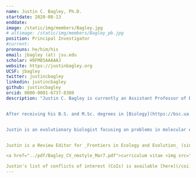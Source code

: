 ```yaml
---
name: Justin C. Bagley, Ph.D.
startdate: 2020-08-13
enddate:
image: /static/img/members/Bagley.jpg
# altimage: /static/img/members/Bagley_pb.jpg
position: Principal Investigator
#current:
pronouns: he/him/his
email: jbagley (at) jsu.edu
scholar: H9FM85AAAAAJ
website: https://justinbagley.org
UCSF: jbagley
twitter: justincbagley
linkedin: justincbagley
github: justincbagley
orcid: 0000-0001-6737-8380
description: "Justin C. Bagley is currently an Assistant Professor of Biology in the [Department of Biology](http://www.jsu.edu/biology/) at [Jacksonville State University](http://www.jsu.edu/), and an Affiliate Researcher in the [Department of Biology](https://biology.vcu.edu) at [Virginia Commonwealth University](https://www.vcu.edu). He is an Instructor for majors/non-majors Introductory Biology I, Ecology, Ichthyology, Biodiversity, and the graduate Seminar in Systematics; a researcher in ecological and evolutionary genetics of animals and plants in North America and the Neotropics; and the developer of [PIrANHA](https://github.com/justincbagley/PIrANHA), [RADish](https://github.com/justincbagley/RADish), and several other software repositories for analyzing population genomic and phylogenomic datasets.


After receiving his B.S. and M.Sc. degrees in [Biology](https://bsc.ua.edu) from The University of Alabama in 2004 and 2008, Justin received his Ph.D. in [Integrative Biology](http://biology.byu.edu) in 2014, from [Brigham Young University](http://www.byu.edu) for his work on comparative phylogeography and species delimitation in Central American freshwater fishes under [Jerry Johnson](https://lifesciences.byu.edu/Directories/FacultyStaff/ctl/FacultyProfile/mid/5712/NetID/jbj59). He was a Young Talent Fellow postdoc in Brazil's CNPq Science Without Borders program under [Francisco Langeani]() and [Guarino Colli](https://www.researchgate.net/profile/Guarino_Colli) at the [Universidade de Brasília](https://unb.br), 2015–2017, and during 2017 to 2018, he completed a postdoc in [Andrew Eckert's Plant Evolutionary Genetics Laboratory](https://www.eckertlab.com/) at [Virginia Commonwealth University](https://www.vcu.edu) on the genomics of ecological speciation and local adaptation in southwestern white pine (_Pinus strobiformis_). From 2018-2020, he served as Postdoctoral Research Associate in Plant Phylogenomics in the [Muchhala Lab](http://www.umsl.edu/~muchhalan/People.html) in the Department of Biology at the [University of Missouri–St. Louis (UMSL)](https://www.umsl.edu/~biology/)</a>


Justin is an evolutionary biologist focusing on problems in molecular ecology and biodiversity science – particularly the use of genome-wide SNP and sequence capture data (Hyb-Seq, UCEs) to understand how historical and ecological processes shape the spatial and temporal distributions of biodiversity in freshwater and terrestrial environments. Current <a href="research.html">research</a> projects focus on phylogenomics, molecular phylogeography, speciation, and local adaptation in North American and Neotropical plants (forest trees, Neotropical bellflowers) and freshwater fishes (various Neotropical fish groups, North American suckers).


Justin is a Review Editor for _Frontiers in Ecology and Evolution_ (since 2021) and regularly serves as a reviewer for _Systematic Biology_, _Molecular Ecology_, _Molecular Phylogenetics and Evolution_, _PeerJ_, _Proceedings of the Royal Society B_, and a dozen other journals in ecology and evolutionary biology.

<a href="../pdf/Bagley_CV_nmstyle_Mar7.pdf">curriculum vitae <img src="../img/icons16/pdf-icon.png" alt="CV as pdf" /></a><br/> <a href="https://orcid.org">orcid</a>: <a href="https://orcid.org/0000-0001-6737-8380">0000-0001-6737-8380</a><br/> <a href="https://scholar.google.com/citations?user=H9FM85AAAAAJ&amp;hl=en&amp;oi=ao">google scholar</a><br/>

Justin's list of conflicts of interest (CoIs) is available [here](/coi)."
---
```

